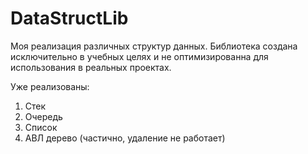 # DataStructLib
Моя реализация различных структур данных. Библиотека создана исключительно в учебных целях и не оптимизированна для использования в реальных проектах.

Уже реализованы:
1. Стек
2. Очередь
3. Список
4. АВЛ дерево (частично, удаление не работает)
